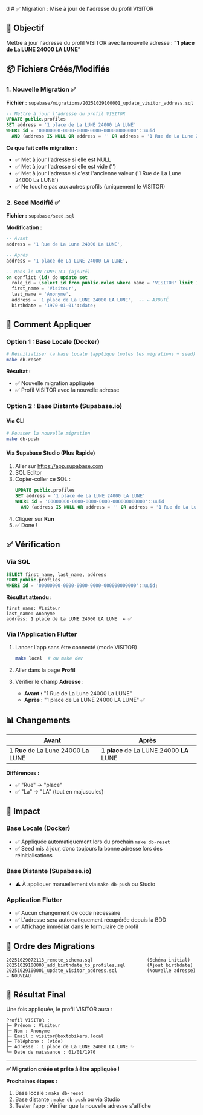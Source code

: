 d  # ✅ Migration : Mise à jour de l'adresse du profil VISITOR

## 🎯 Objectif

Mettre à jour l'adresse du profil VISITOR avec la nouvelle adresse : **"1 place de La LUNE 24000 LA LUNE"**

## 📦 Fichiers Créés/Modifiés

### 1. **Nouvelle Migration** ✅
**Fichier :** `supabase/migrations/20251029100001_update_visitor_address.sql`

```sql
-- Mettre à jour l'adresse du profil VISITOR
UPDATE public.profiles
SET address = '1 place de La LUNE 24000 LA LUNE'
WHERE id = '00000000-0000-0000-0000-000000000000'::uuid
  AND (address IS NULL OR address = '' OR address = '1 Rue de La Lune 24000 La LUNE');
```

**Ce que fait cette migration :**
- ✅ Met à jour l'adresse si elle est NULL
- ✅ Met à jour l'adresse si elle est vide ('')
- ✅ Met à jour l'adresse si c'est l'ancienne valeur ('1 Rue de La Lune 24000 La LUNE')
- ✅ Ne touche pas aux autres profils (uniquement le VISITOR)

### 2. **Seed Modifié** ✅
**Fichier :** `supabase/seed.sql`

**Modification :**
```sql
-- Avant
address = '1 Rue de La Lune 24000 La LUNE',

-- Après
address = '1 place de La LUNE 24000 LA LUNE',

-- Dans le ON CONFLICT (ajouté)
on conflict (id) do update set
  role_id = (select id from public.roles where name = 'VISITOR' limit 1),
  first_name = 'Visiteur',
  last_name = 'Anonyme',
  address = '1 place de La LUNE 24000 LA LUNE',  -- ← AJOUTÉ
  birthdate = '1970-01-01'::date;
```

## 🚀 Comment Appliquer

### Option 1 : Base Locale (Docker)

```bash
# Réinitialiser la base locale (applique toutes les migrations + seed)
make db-reset
```

**Résultat :**
- ✅ Nouvelle migration appliquée
- ✅ Profil VISITOR avec la nouvelle adresse

### Option 2 : Base Distante (Supabase.io)

#### Via CLI
```bash
# Pousser la nouvelle migration
make db-push
```

#### Via Supabase Studio (Plus Rapide)
1. Aller sur https://app.supabase.com
2. SQL Editor
3. Copier-coller ce SQL :
   ```sql
   UPDATE public.profiles
   SET address = '1 place de La LUNE 24000 LA LUNE'
   WHERE id = '00000000-0000-0000-0000-000000000000'::uuid
     AND (address IS NULL OR address = '' OR address = '1 Rue de La Lune 24000 La LUNE');
   ```
4. Cliquer sur **Run**
5. ✅ Done !

## ✅ Vérification

### Via SQL
```sql
SELECT first_name, last_name, address
FROM public.profiles
WHERE id = '00000000-0000-0000-0000-000000000000'::uuid;
```

**Résultat attendu :**
```
first_name: Visiteur
last_name: Anonyme
address: 1 place de La LUNE 24000 LA LUNE  ← ✅
```

### Via l'Application Flutter

1. Lancer l'app sans être connecté (mode VISITOR)
   ```bash
   make local  # ou make dev
   ```

2. Aller dans la page **Profil**

3. Vérifier le champ **Adresse** :
   - **Avant :** "1 Rue de La Lune 24000 La LUNE"
   - **Après :** "1 place de La LUNE 24000 LA LUNE" ✅

## 📊 Changements

| Avant | Après |
|-------|-------|
| 1 **Rue** de La Lune 24000 **La** LUNE | 1 **place** de La LUNE 24000 **LA** LUNE |

**Différences :**
- ✅ "Rue" → "place"
- ✅ "La" → "LA" (tout en majuscules)

## 🎯 Impact

### Base Locale (Docker)
- ✅ Appliquée automatiquement lors du prochain `make db-reset`
- ✅ Seed mis à jour, donc toujours la bonne adresse lors des réinitialisations

### Base Distante (Supabase.io)
- ⚠️ À appliquer manuellement via `make db-push` ou Studio

### Application Flutter
- ✅ Aucun changement de code nécessaire
- ✅ L'adresse sera automatiquement récupérée depuis la BDD
- ✅ Affichage immédiat dans le formulaire de profil

## 📝 Ordre des Migrations

```
20251029072113_remote_schema.sql                    (Schéma initial)
20251029100000_add_birthdate_to_profiles.sql        (Ajout birthdate)
20251029100001_update_visitor_address.sql           (Nouvelle adresse) ← NOUVEAU
```

## 🎉 Résultat Final

Une fois appliquée, le profil VISITOR aura :

```
Profil VISITOR :
├─ Prénom : Visiteur
├─ Nom : Anonyme
├─ Email : visitor@boxtobikers.local
├─ Téléphone : (vide)
├─ Adresse : 1 place de La LUNE 24000 LA LUNE ✨
└─ Date de naissance : 01/01/1970
```

---

**✅ Migration créée et prête à être appliquée !**

**Prochaines étapes :**
1. Base locale : `make db-reset`
2. Base distante : `make db-push` ou via Studio
3. Tester l'app : Vérifier que la nouvelle adresse s'affiche

